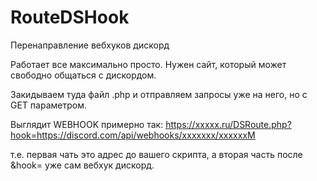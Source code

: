 # RouteDSHook
Перенаправление вебхуков дискорд

Работает все максимально просто. Нужен сайт, который может свободно общаться с дискордом.

Закидываем туда файл .php и отправляем запросы уже на него, но с GET параметром.

Выглядит WEBHOOK примерно так:
https://xxxxx.ru/DSRoute.php?hook=https://discord.com/api/webhooks/xxxxxxx/xxxxxxM

т.е. первая чать это адрес до вашего скрипта, а вторая часть после &hook= уже сам вебхук дискорд.

